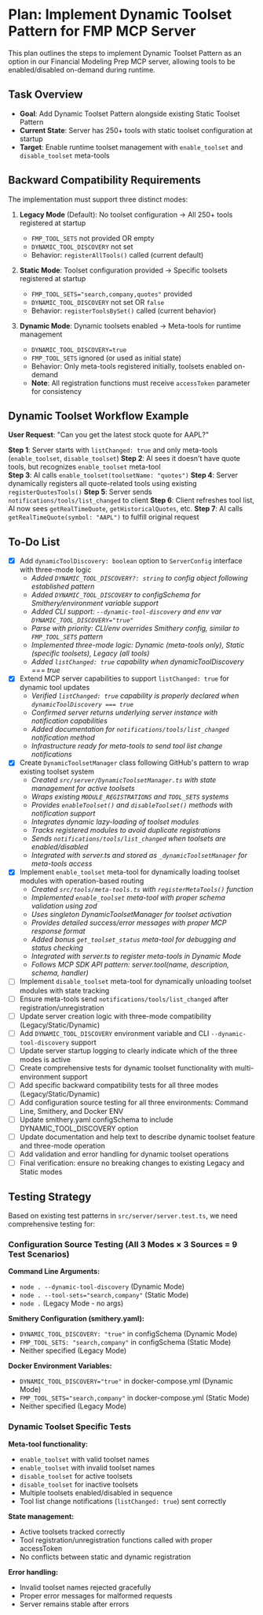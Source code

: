 # Plan: Implement Dynamic Toolset Pattern for FMP MCP Server

This plan outlines the steps to implement Dynamic Toolset Pattern as an option in our Financial Modeling Prep MCP server, allowing tools to be enabled/disabled on-demand during runtime.

## Task Overview
- **Goal**: Add Dynamic Toolset Pattern alongside existing Static Toolset Pattern
- **Current State**: Server has 250+ tools with static toolset configuration at startup
- **Target**: Enable runtime toolset management with `enable_toolset` and `disable_toolset` meta-tools

## Backward Compatibility Requirements
The implementation must support three distinct modes:

1. **Legacy Mode** (Default): No toolset configuration → All 250+ tools registered at startup
   - `FMP_TOOL_SETS` not provided OR empty
   - `DYNAMIC_TOOL_DISCOVERY` not set
   - Behavior: `registerAllTools()` called (current default)

2. **Static Mode**: Toolset configuration provided → Specific toolsets registered at startup  
   - `FMP_TOOL_SETS="search,company,quotes"` provided
   - `DYNAMIC_TOOL_DISCOVERY` not set OR `false`
   - Behavior: `registerToolsBySet()` called (current behavior)

3. **Dynamic Mode**: Dynamic toolsets enabled → Meta-tools for runtime management
   - `DYNAMIC_TOOL_DISCOVERY=true` 
   - `FMP_TOOL_SETS` ignored (or used as initial state)
   - Behavior: Only meta-tools registered initially, toolsets enabled on-demand
   - **Note**: All registration functions must receive `accessToken` parameter for consistency

## Dynamic Toolset Workflow Example

**User Request**: "Can you get the latest stock quote for AAPL?"

**Step 1**: Server starts with `listChanged: true` and only meta-tools (`enable_toolset`, `disable_toolset`)
**Step 2**: AI sees it doesn't have quote tools, but recognizes `enable_toolset` meta-tool  
**Step 3**: AI calls `enable_toolset(toolsetName: "quotes")`
**Step 4**: Server dynamically registers all quote-related tools using existing `registerQuotesTools()`
**Step 5**: Server sends `notifications/tools/list_changed` to client
**Step 6**: Client refreshes tool list, AI now sees `getRealTimeQuote`, `getHistoricalQuotes`, etc.
**Step 7**: AI calls `getRealTimeQuote(symbol: "AAPL")` to fulfill original request

## To-Do List

- [x] Add `dynamicToolDiscovery: boolean` option to `ServerConfig` interface with three-mode logic
    - *Added `DYNAMIC_TOOL_DISCOVERY?: string` to config object following established pattern*
    - *Added `DYNAMIC_TOOL_DISCOVERY` to configSchema for Smithery/environment variable support*
    - *Added CLI support: `--dynamic-tool-discovery` and env var `DYNAMIC_TOOL_DISCOVERY="true"`*
    - *Parse with priority: CLI/env overrides Smithery config, similar to `FMP_TOOL_SETS` pattern*
    - *Implemented three-mode logic: Dynamic (meta-tools only), Static (specific toolsets), Legacy (all tools)*
    - *Added `listChanged: true` capability when dynamicToolDiscovery === true*
- [x] Extend MCP server capabilities to support `listChanged: true` for dynamic tool updates
    - *Verified `listChanged: true` capability is properly declared when `dynamicToolDiscovery === true`*
    - *Confirmed server returns underlying server instance with notification capabilities*  
    - *Added documentation for `notifications/tools/list_changed` notification method*
    - *Infrastructure ready for meta-tools to send tool list change notifications*  
- [x] Create `DynamicToolsetManager` class following GitHub's pattern to wrap existing toolset system
    - *Created `src/server/DynamicToolsetManager.ts` with state management for active toolsets*
    - *Wraps existing `MODULE_REGISTRATIONS` and `TOOL_SETS` systems*
    - *Provides `enableToolset()` and `disableToolset()` methods with notification support*
    - *Integrates dynamic lazy-loading of toolset modules*
    - *Tracks registered modules to avoid duplicate registrations*
    - *Sends `notifications/tools/list_changed` when toolsets are enabled/disabled*
    - *Integrated with server.ts and stored as `_dynamicToolsetManager` for meta-tools access*
- [x] Implement `enable_toolset` meta-tool for dynamically loading toolset modules with operation-based routing
    - *Created `src/tools/meta-tools.ts` with `registerMetaTools()` function*
    - *Implemented `enable_toolset` meta-tool with proper schema validation using zod*
    - *Uses singleton DynamicToolsetManager for toolset activation*
    - *Provides detailed success/error messages with proper MCP response format*
    - *Added bonus `get_toolset_status` meta-tool for debugging and status checking*
    - *Integrated with server.ts to register meta-tools in Dynamic Mode*
    - *Follows MCP SDK API pattern: server.tool(name, description, schema, handler)*
- [ ] Implement `disable_toolset` meta-tool for dynamically unloading toolset modules with state tracking
- [ ] Ensure meta-tools send `notifications/tools/list_changed` after registration/unregistration
- [ ] Update server creation logic with three-mode compatibility (Legacy/Static/Dynamic)
- [ ] Add `DYNAMIC_TOOL_DISCOVERY` environment variable and CLI `--dynamic-tool-discovery` support
- [ ] Update server startup logging to clearly indicate which of the three modes is active
- [ ] Create comprehensive tests for dynamic toolset functionality with multi-environment support
- [ ] Add specific backward compatibility tests for all three modes (Legacy/Static/Dynamic)  
- [ ] Add configuration source testing for all three environments: Command Line, Smithery, and Docker ENV
- [ ] Update smithery.yaml configSchema to include DYNAMIC_TOOL_DISCOVERY option
- [ ] Update documentation and help text to describe dynamic toolset feature and three-mode operation
- [ ] Add validation and error handling for dynamic toolset operations
- [ ] Final verification: ensure no breaking changes to existing Legacy and Static modes

## Testing Strategy

Based on existing test patterns in `src/server/server.test.ts`, we need comprehensive testing for:

### Configuration Source Testing (All 3 Modes × 3 Sources = 9 Test Scenarios)

**Command Line Arguments:**
- `node . --dynamic-tool-discovery` (Dynamic Mode)
- `node . --tool-sets="search,company"` (Static Mode)  
- `node .` (Legacy Mode - no args)

**Smithery Configuration (smithery.yaml):**
- `DYNAMIC_TOOL_DISCOVERY: "true"` in configSchema (Dynamic Mode)
- `FMP_TOOL_SETS: "search,company"` in configSchema (Static Mode)
- Neither specified (Legacy Mode)

**Docker Environment Variables:**
- `DYNAMIC_TOOL_DISCOVERY="true"` in docker-compose.yml (Dynamic Mode)
- `FMP_TOOL_SETS="search,company"` in docker-compose.yml (Static Mode)
- Neither specified (Legacy Mode)

### Dynamic Toolset Specific Tests

**Meta-tool functionality:**
- `enable_toolset` with valid toolset names
- `enable_toolset` with invalid toolset names  
- `disable_toolset` for active toolsets
- `disable_toolset` for inactive toolsets
- Multiple toolsets enabled/disabled in sequence
- Tool list change notifications (`listChanged: true`) sent correctly

**State management:**
- Active toolsets tracked correctly
- Tool registration/unregistration functions called with proper accessToken
- No conflicts between static and dynamic registration

**Error handling:**
- Invalid toolset names rejected gracefully
- Proper error messages for malformed requests
- Server remains stable after errors
